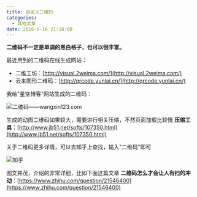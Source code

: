 ```yaml
---
title: 自定义二维码
categories:
  - 其他文章
date: 2016-5-16 21:18:00
---
```


**二维码不一定是单调的黑白格子，也可以很丰富。**

最近用到的二维码在线生成网站：

- 二维工坊：[http://visual.2weima.com/](http://visual.2weima.com/)
- 云来图形二维码：[http://qrcode.yunlai.cn/](http://qrcode.yunlai.cn/)

我给"星空博客"网站生成的二维码：

![二维码——wangxin123.com](1.gif)

生成的动图二维码如果较大，需要进行相关压缩，不然页面加载比较慢
**压缩工具**：[http://www.jb51.net/softs/107350.html](http://www.jb51.net/softs/107350.html)

关于二维码更多详情，可以去知乎上查找，输入"二维码"即可

![知乎](2.png)

图文并茂，介绍的非常详细，比如下面这篇文章
**二维码怎么才会让人有扫的冲动**：[https://www.zhihu.com/question/21546400](https://www.zhihu.com/question/21546400)
<br/>